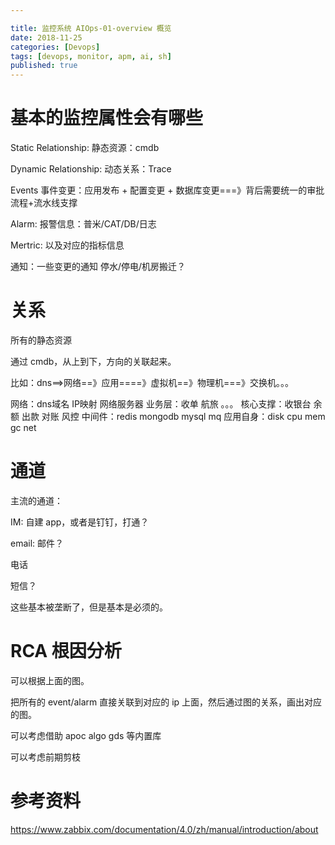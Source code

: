 ```yaml
---

title: 监控系统 AIOps-01-overview 概览
date: 2018-11-25
categories: [Devops]
tags: [devops, monitor, apm, ai, sh]
published: true
---
```



# 基本的监控属性会有哪些

Static Relationship: 静态资源：cmdb

Dynamic Relationship: 动态关系：Trace

Events 事件变更：应用发布 + 配置变更 + 数据库变更===》背后需要统一的审批流程+流水线支撑

Alarm: 报警信息：普米/CAT/DB/日志

Mertric: 以及对应的指标信息

通知：一些变更的通知 停水/停电/机房搬迁？

# 关系

所有的静态资源

通过 cmdb，从上到下，方向的关联起来。

比如：dns==>网络==》应用====》虚拟机==》物理机===》交换机。。。


网络：dns域名  IP映射  网络服务器
业务层：收单 航旅 。。。
核心支撑：收银台  余额 出款 对账 风控
中间件：redis mongodb mysql mq
应用自身：disk cpu mem gc net

# 通道

主流的通道：

IM: 自建 app，或者是钉钉，打通？

email: 邮件？

电话

短信？

这些基本被垄断了，但是基本是必须的。

# RCA 根因分析

可以根据上面的图。

把所有的 event/alarm 直接关联到对应的 ip 上面，然后通过图的关系，画出对应的图。

可以考虑借助 apoc algo gds 等内置库

可以考虑前期剪枝

# 参考资料

https://www.zabbix.com/documentation/4.0/zh/manual/introduction/about

